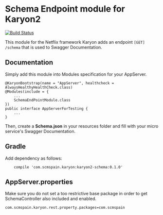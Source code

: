 # Schema Endpoint module for Karyon2

[![Build Status](https://travis-ci.org/scm-spain/karyon2-schema.svg)](https://travis-ci.org/scm-spain/karyon2-schema)

This module for the Netflix framework Karyon adds an endpoint ```[GET] /schema``` that is used to Swagger Documentation.

## Documentation

Simply add this module into Modules specification for your AppServer.

```
@KaryonBootstrap(name = "AppServer", healthcheck = AlwaysHealthyHealthCheck.class)
@Modules(include = {
    ...
    SchemaEndPointModule.class
})
public interface AppServerForTesting {
    ...
}
```

Then, create a **Schema.json** in your resources folder and fill with your micro service's Swagger Documentation. 

## Gradle

Add dependency as follows:

```
    compile 'com.scmspain.karyon:karyon2-schema:0.1.0'
```

## AppServer.properties

Make sure you do not set a too restrictive base package in order to get SchemaController also included and enabled.

```
com.scmspain.karyon.rest.property.packages=com.scmspain
```
